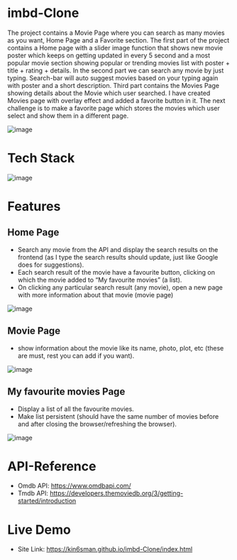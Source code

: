 # imbd-Clone

The project contains a Movie Page where you can search as many movies as you want, Home Page and a Favorite section. The first part of the project contains a Home page with a slider image function that shows new movie poster which keeps on getting updated in every 5 second and a most popular movie section showing popular or trending movies list with poster + title + rating + details. In the second part we can search any movie by just typing. Search-bar will auto suggest movies based on your typing again with poster and a short description. Third part contains the Movies Page showing details about the Movie which user searched. I have created Movies page with overlay effect and added a favorite button in it.
The next challenge is to make a favorite page which stores the movies which user select and show them in a different page.

![image](https://user-images.githubusercontent.com/88446494/222142924-a8459c8c-791c-4753-89f7-b12981873e73.png)


# Tech Stack
![image](https://user-images.githubusercontent.com/88446494/222160162-d3796482-5461-4643-b568-9e7d9ec3f25a.png)



# Features


## Home Page
- Search any movie from the API and display the search results on the frontend (as I type the search results should update, just like Google does for suggestions).
- Each search result of the movie have a favourite button, clicking on which the movie added to “My favourite movies” (a list).
- On clicking any particular search result (any movie), open a new page with more information about that movie (movie page)

![image](https://user-images.githubusercontent.com/88446494/222141303-b9eb3d9c-f63d-4bfd-912c-755c3a7fbcd7.png)


## Movie Page
- show information about the movie like its name, photo, plot, etc (these are must, rest you can add if you want).

![image](https://user-images.githubusercontent.com/88446494/222141596-34925226-e712-4547-916e-e9fbd5e3bf69.png)


## My favourite movies Page
- Display a list of all the favourite movies.
- Make list persistent (should have the same number of movies before and after closing the browser/refreshing the browser).


![image](https://user-images.githubusercontent.com/88446494/222141779-3a28eac4-b750-4aed-8146-e5d3294fdac8.png)

# API-Reference
- Omdb API: https://www.omdbapi.com/
- Tmdb API: https://developers.themoviedb.org/3/getting-started/introduction

# Live Demo

- Site Link:  https://kin6sman.github.io/imbd-Clone/index.html
